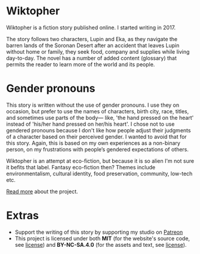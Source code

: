 # Wiktopher

Wiktopher is a fiction story published online. I started writing in 2017.

The story follows two characters, Lupin and Eka, as they navigate the barren lands of the Soronan Desert after an accident that leaves Lupin without home or family, they seek food, company and supplies while living day-to-day. The novel has a number of added content (glossary) that permits the reader to learn more of the world and its people.

# Gender pronouns

This story is written without the use of gender pronouns. I use they on occasion, but prefer to use the names of characters, birth city, race, titles, and sometimes use parts of the body— like, 'the hand pressed on the heart' instead of 'his/her hand pressed on her/his heart'. I chose not to use gendered pronouns because I don't like how people adjust their judgments of a character based on their perceived gender. I wanted to avoid that for this story. Again, this is based on my own experiences as a non-binary person, on my frustrations with people’s gendered expectations of others.

Wiktopher is an attempt at eco-fiction, but because it is so alien I'm not sure it befits that label. Fantasy eco-fiction then? Themes include environmentalism, cultural identity, food preservation, community, low-tech etc.

[Read more](https://kokorobot.ca/site/wiktopher.html) about the project.

# Extras
- Support the writing of this story by supporting my studio on [Patreon](https://www.patreon.com/100)
- This project is licensed under both **MIT** (for the website's source code, see [license](https://github.com/rekkabell/Wiktopher/blob/master/LICENSE.mit.md)) and **BY-NC-SA.4.0** (for the assets and text, see [license](https://github.com/rekkabell/Wiktopher/blob/master/LICENSE)).
